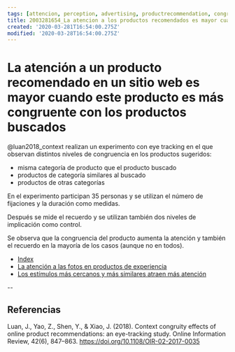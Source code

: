 ```yaml
---
tags: [attencion, perception, advertising, productrecommendation, congruity, involvement, eyetracking, Notebooks/attention, Notebooks/perception]
title: 2003281654_La atencion a los productos recomendados es mayor cuando la congruencia es mayor
created: '2020-03-281T16:54:00.275Z'
modified: '2020-03-28T16:54:00.275Z'
---
```


# La atención a un producto recomendado en un sitio web es mayor cuando este producto es más congruente con los productos buscados

@luan2018_context realizan un experimento con eye tracking en el que observan distintos niveles de congruencia en los productos sugeridos:

- misma categoría de producto que el producto buscado
- productos de categoría similares al buscado
- productos de otras categorías

En el experimento participan 35 personas y se utilizan el número de fijaciones y la duración como medidas.

Después se mide el recuerdo y se utilizan también dos niveles de implicación como control.

Se observa que la congruencia del producto aumenta la atención y también el recuerdo en la mayoría de los casos (aunque no en todos).

- [Index](_2003101705_index.md)
- [La atención a las fotos en productos de experiencia](2003210809_atencionfotos_productosexperiencia.md)
- [Los estímulos más cercanos y más similares atraen más atención](2003260716_estimulosproximosysimilares_atencion.md)

--
## Referencias

Luan, J., Yao, Z., Shen, Y., & Xiao, J. (2018). Context congruity effects of online product recommendations: an eye-tracking study. Online Information Review, 42(6), 847–863. https://doi.org/10.1108/OIR-02-2017-0035